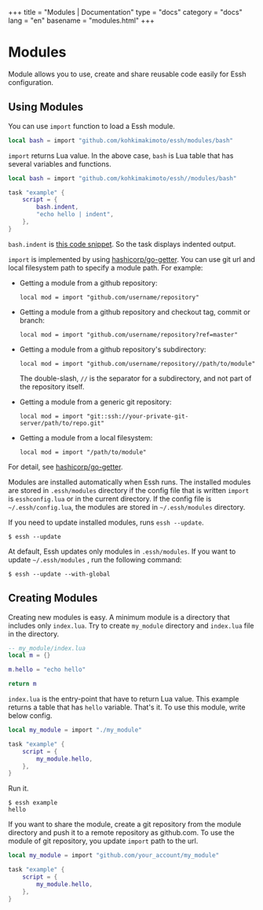 +++
title = "Modules | Documentation"
type = "docs"
category = "docs"
lang = "en"
basename = "modules.html"
+++

# Modules

Module allows you to use, create and share reusable code easily for Essh configuration.

## Using Modules

You can use `import` function to load a Essh module.

~~~lua
local bash = import "github.com/kohkimakimoto/essh/modules/bash"
~~~

`import` returns Lua value. In the above case, `bash` is Lua table that has several variables and functions.

~~~lua
local bash = import "github.com/kohkimakimoto/essh//modules/bash"

task "example" {
    script = {
        bash.indent,
        "echo hello | indent",
    },
}
~~~

`bash.indent` is [this code snippet](https://github.com/kohkimakimoto/essh/blob/master/modules%2Fbash%2Findex.lua#L3-L17).
So the task displays indented output.

`import` is implemented by using [hashicorp/go-getter](https://github.com/hashicorp/go-getter). You can use git url and local filesystem path to specify a module path. For example:

* Getting a module from a github repository:

    ~~~
    local mod = import "github.com/username/repository"
    ~~~

* Getting a module from a github repository and checkout tag, commit or branch:

    ~~~
    local mod = import "github.com/username/repository?ref=master"
    ~~~

* Getting a module from a github repository's subdirectory:

    ~~~
    local mod = import "github.com/username/repository//path/to/module"
    ~~~

    The double-slash, `//` is the separator for a subdirectory, and not part of the repository itself.

* Getting a module from a generic git repository:
    
    ~~~~
    local mod = import "git::ssh://your-private-git-server/path/to/repo.git"
    ~~~~

* Getting a module from a local filesystem:

    ~~~
    local mod = import "/path/to/module"
    ~~~

For detail, see [hashicorp/go-getter](https://github.com/hashicorp/go-getter).

Modules are installed automatically when Essh runs. The installed modules are stored in `.essh/modules` directory if the config file that is written `import` is `esshconfig.lua` or in the current directory.
If the config file is `~/.essh/config.lua`, the modules are stored in `~/.essh/modules` directory.

If you need to update installed modules, runs `essh --update`.

~~~
$ essh --update
~~~

At default, Essh updates only modules in `.essh/modules`. If you want to update `~/.essh/modules` , run the following command:

~~~
$ essh --update --with-global
~~~

## Creating Modules

Creating new modules is easy. A minimum module is a directory that includes only `index.lua`.
Try to create `my_module` directory and `index.lua` file in the directory.

~~~lua
-- my_module/index.lua
local m = {}

m.hello = "echo hello"

return m
~~~

`index.lua` is the entry-point that have to return Lua value. This example returns a table that has `hello` variable. That's it. To use this module, write below config.

~~~lua
local my_module = import "./my_module"

task "example" {
    script = {
        my_module.hello,
    },
}
~~~

Run it.

~~~
$ essh example
hello
~~~

If you want to share the module, create a git repository from the module directory and push it to a remote repository as github.com. To use the module of git repository, you update `import` path to the url.

~~~lua
local my_module = import "github.com/your_account/my_module"

task "example" {
    script = {
        my_module.hello,
    },
}
~~~
